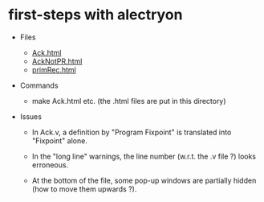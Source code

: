 # first-steps with alectryon



   -  Files
   
       - [Ack.html](./Ack.html)
       - [AckNotPR.html](AckNotPR.html)
       - [primRec.html](primRec.html)
       
   - Commands
  
       - make Ack.html etc.   (the .html files are put in this directory)    

       
   - Issues
      - In Ack.v, a definition by "Program Fixpoint" is translated into "Fixpoint" alone.
   
      - In the "long line" warnings, the line number (w.r.t. the .v file ?) looks erroneous.

      - At the bottom of the file, some pop-up windows are partially hidden (how to move them upwards ?).